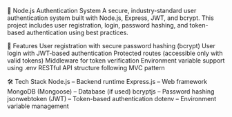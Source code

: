 🔐 Node.js Authentication System
A secure, industry-standard user authentication system built with Node.js, Express, JWT, and bcrypt.
This project includes user registration, login, password hashing, and token-based authentication using best practices.

🚀 Features
User registration with secure password hashing (bcrypt)
User login with JWT-based authentication
Protected routes (accessible only with valid tokens)
Middleware for token verification
Environment variable support using .env
RESTful API structure following MVC pattern

🛠️ Tech Stack
Node.js – Backend runtime
Express.js – Web framework
MongoDB (Mongoose) – Database (if used)
bcryptjs – Password hashing
jsonwebtoken (JWT) – Token-based authentication
dotenv – Environment variable management

